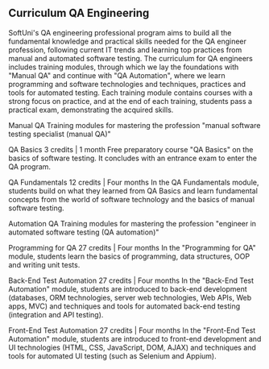 Curriculum
QA Engineering
----------------------------------------------------------------------------------------
SoftUni's QA engineering professional program aims to build all the fundamental knowledge and practical skills needed for the QA engineer profession, following current IT trends and learning top practices from manual and automated software testing. The curriculum for QA engineers includes training modules, through which we lay the foundations with "Manual QA" and continue with "QA Automation", where we learn programming and software technologies and techniques, practices and tools for automated testing. Each training module contains courses with a strong focus on practice, and at the end of each training, students pass a practical exam, demonstrating the acquired skills.


Manual QA
Training modules for mastering the profession "manual software testing specialist (manual QA)"

QA Basics
3 credits | 1 month
Free preparatory course "QA Basics" on the basics of software testing. It concludes with an entrance exam to enter the QA program.

QA Fundamentals
12 credits | Four months
In the QA Fundamentals module, students build on what they learned from QA Basics and learn fundamental concepts from the world of software technology and the basics of manual software testing.


Automation QA
Training modules for mastering the profession "engineer in automated software testing (QA automation)"

Programming for QA
27 credits | Four months
In the "Programming for QA" module, students learn the basics of programming, data structures, OOP and writing unit tests.

Back-End Test Automation
27 credits | Four months
In the "Back-End Test Automation" module, students are introduced to back-end development (databases, ORM technologies, server web technologies, Web APIs, Web apps, MVC) and techniques and tools for automated back-end testing (integration and API testing).

Front-End Test Automation
27 credits | Four months
In the "Front-End Test Automation" module, students are introduced to front-end development and UI technologies (HTML, CSS, JavaScript, DOM, AJAX) and techniques and tools for automated UI testing (such as Selenium and Appium).


